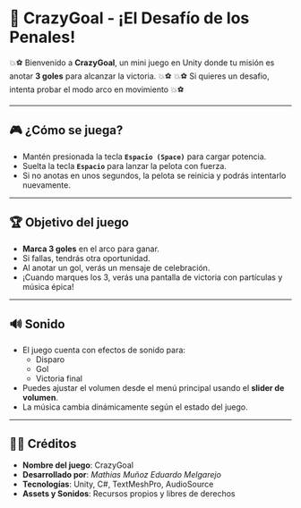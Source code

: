 # 🥅 CrazyGoal - ¡El Desafío de los Penales!

💥⚽ Bienvenido a **CrazyGoal**, un mini juego en Unity donde tu misión es anotar **3 goles** para alcanzar la victoria. 💥⚽
💥⚽ Si quieres un desafio, intenta probar el modo arco en movimiento 💥⚽

---

## 🎮 ¿Cómo se juega?

- Mantén presionada la tecla **`Espacio (Space)`** para cargar potencia.
- Suelta la tecla **`Espacio`** para lanzar la pelota con fuerza.
- Si no anotas en unos segundos, la pelota se reinicia y podrás intentarlo nuevamente.

---

## 🏆 Objetivo del juego

- **Marca 3 goles** en el arco para ganar.
- Si fallas, tendrás otra oportunidad.
- Al anotar un gol, verás un mensaje de celebración.
- ¡Cuando marques los 3, verás una pantalla de victoria con partículas y música épica!

---

## 🔊 Sonido

- El juego cuenta con efectos de sonido para:
  - Disparo
  - Gol
  - Victoria final
- Puedes ajustar el volumen desde el menú principal usando el **slider de volumen**.
- La música cambia dinámicamente según el estado del juego.

---

## 👨‍💻 Créditos

- **Nombre del juego**: CrazyGoal  
- **Desarrollado por**: *Mathias Muñoz* *Eduardo Melgarejo*  
- **Tecnologías**: Unity, C#, TextMeshPro, AudioSource  
- **Assets y Sonidos**: Recursos propios y libres de derechos
